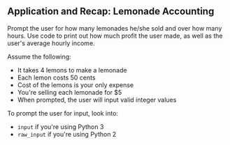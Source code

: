 ## Application and Recap: Lemonade Accounting

Prompt the user for how many lemonades he/she sold and over how many hours. Use code to print out how much profit the user made, as well as the user's average hourly income.

Assume the following:
- It takes 4 lemons to make a lemonade
- Each lemon costs 50 cents
- Cost of the lemons is your only expense
- You're selling each lemonade for $5
- When prompted, the user will input valid integer values

To prompt the user for input, look into:
- `input` if you're using Python 3
- `raw_input` if you're using Python 2
